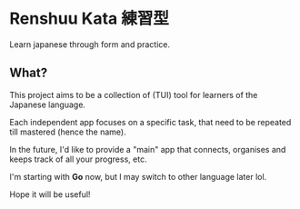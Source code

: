 # Renshuu Kata 練習型

Learn japanese through form and practice.

## What?

This project aims to be a collection of (TUI) tool for learners of the Japanese language.

Each independent app focuses on a specific task, that need to be repeated till mastered 
(hence the name).

In the future, I'd like to provide a "main" app that connects, organises and keeps track
of all your progress, etc.

I'm starting with **Go** now, but I may switch to other language later lol.


Hope it will be useful!
